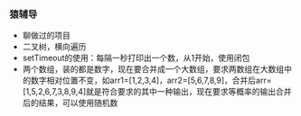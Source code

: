 ### 猿辅导
* 聊做过的项目
* 二叉树，横向遍历
* setTimeout的使用：每隔一秒打印出一个数，从1开始，使用闭包
* 两个数组，装的都是数字，现在要合并成一个大数组，要求两数组在大数组中的数字相对位置不变，如arr1=[1,2,3,4]，arr2=[5,6,7,8,9]，合并后arr=[1,5,2,6,7,3,8,9,4]就是符合要求的其中一种输出，现在要求等概率的输出合并后的结果，可以使用随机数